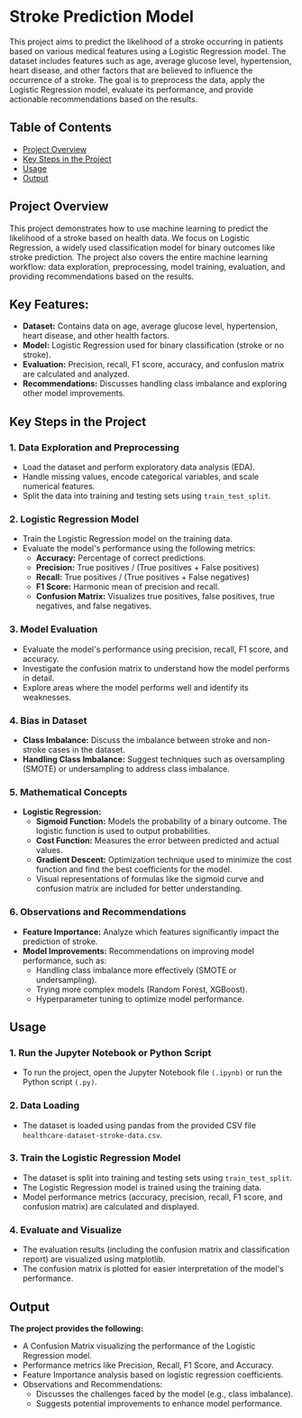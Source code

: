# **Stroke Prediction Model**


This project aims to predict the likelihood of a stroke occurring in patients based on various medical features using a Logistic Regression model. The dataset includes features such as age, average glucose level, hypertension, heart disease, and other factors that are believed to influence the occurrence of a stroke. The goal is to preprocess the data, apply the Logistic Regression model, evaluate its performance, and provide actionable recommendations based on the results.

## Table of Contents
- [Project Overview](#project-overview)
- [Key Steps in the Project](#key-steps-in-the-project)
- [Usage](#usage)
- [Output](#output)

## **Project Overview**
This project demonstrates how to use machine learning to predict the likelihood of a stroke based on health data. We focus on Logistic Regression, a widely used classification model for binary outcomes like stroke prediction. The project also covers the entire machine learning workflow: data exploration, preprocessing, model training, evaluation, and providing recommendations based on the results.

## **Key Features:**
- **Dataset:** Contains data on age, average glucose level, hypertension, heart disease, and other health factors.
- **Model:** Logistic Regression used for binary classification (stroke or no stroke).
- **Evaluation:** Precision, recall, F1 score, accuracy, and confusion matrix are calculated and analyzed.
- **Recommendations:** Discusses handling class imbalance and exploring other model improvements.

## **Key Steps in the Project**

### **1. Data Exploration and Preprocessing**
- Load the dataset and perform exploratory data analysis (EDA).
- Handle missing values, encode categorical variables, and scale numerical features.
- Split the data into training and testing sets using `train_test_split`.

### **2. Logistic Regression Model**
- Train the Logistic Regression model on the training data.
- Evaluate the model's performance using the following metrics:
    - **Accuracy:** Percentage of correct predictions.
    - **Precision:** True positives / (True positives + False positives)
    - **Recall:** True positives / (True positives + False negatives)
    - **F1 Score:** Harmonic mean of precision and recall.
    - **Confusion Matrix:** Visualizes true positives, false positives, true negatives, and false negatives.

### **3. Model Evaluation**
- Evaluate the model's performance using precision, recall, F1 score, and accuracy.
- Investigate the confusion matrix to understand how the model performs in detail.
- Explore areas where the model performs well and identify its weaknesses.

### **4. Bias in Dataset**
- **Class Imbalance:** Discuss the imbalance between stroke and non-stroke cases in the dataset.
- **Handling Class Imbalance:** Suggest techniques such as oversampling (SMOTE) or undersampling to address class imbalance.

### **5. Mathematical Concepts**
- **Logistic Regression:**
    - **Sigmoid Function:** Models the probability of a binary outcome. The logistic function is used to output probabilities.
    - **Cost Function:** Measures the error between predicted and actual values.
    - **Gradient Descent:** Optimization technique used to minimize the cost function and find the best coefficients for the model.
    - Visual representations of formulas like the sigmoid curve and confusion matrix are included for better understanding.

### **6. Observations and Recommendations**
- **Feature Importance:** Analyze which features significantly impact the prediction of stroke.
- **Model Improvements:** Recommendations on improving model performance, such as:
    - Handling class imbalance more effectively (SMOTE or undersampling).
    - Trying more complex models (Random Forest, XGBoost).
    - Hyperparameter tuning to optimize model performance.

## **Usage**


### **1. Run the Jupyter Notebook or Python Script**
- To run the project, open the Jupyter Notebook file `(.ipynb)` or run the Python script `(.py)`.

### **2. Data Loading**
- The dataset is loaded using pandas from the provided CSV file `healthcare-dataset-stroke-data.csv`.

### **3. Train the Logistic Regression Model**
- The dataset is split into training and testing sets using `train_test_split`.
- The Logistic Regression model is trained using the training data.
- Model performance metrics (accuracy, precision, recall, F1 score, and confusion matrix) are calculated and displayed.

### **4. Evaluate and Visualize**
- The evaluation results (including the confusion matrix and classification report) are visualized using matplotlib.
- The confusion matrix is plotted for easier interpretation of the model's performance.

## **Output**


**The project provides the following:**

- A Confusion Matrix visualizing the performance of the Logistic Regression model.
- Performance metrics like Precision, Recall, F1 Score, and Accuracy.
- Feature Importance analysis based on logistic regression coefficients.
- Observations and Recommendations:
    - Discusses the challenges faced by the model (e.g., class imbalance).
    - Suggests potential improvements to enhance model performance.
